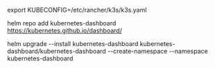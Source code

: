export KUBECONFIG=/etc/rancher/k3s/k3s.yaml

helm repo add kubernetes-dashboard https://kubernetes.github.io/dashboard/

helm upgrade --install kubernetes-dashboard kubernetes-dashboard/kubernetes-dashboard --create-namespace --namespace kubernetes-dashboard
